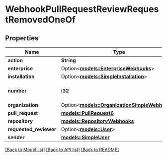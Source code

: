 # WebhookPullRequestReviewRequestRemovedOneOf

## Properties

Name | Type | Description | Notes
------------ | ------------- | ------------- | -------------
**action** | **String** |  | 
**enterprise** | Option<[**models::EnterpriseWebhooks**](enterprise-webhooks.md)> |  | [optional]
**installation** | Option<[**models::SimpleInstallation**](simple-installation.md)> |  | [optional]
**number** | **i32** | The pull request number. | 
**organization** | Option<[**models::OrganizationSimpleWebhooks**](organization-simple-webhooks.md)> |  | [optional]
**pull_request** | [**models::PullRequest6**](Pull_Request_6.md) |  | 
**repository** | [**models::RepositoryWebhooks**](repository-webhooks.md) |  | 
**requested_reviewer** | Option<[**models::User**](User.md)> |  | 
**sender** | [**models::SimpleUser**](simple-user.md) |  | 

[[Back to Model list]](../README.md#documentation-for-models) [[Back to API list]](../README.md#documentation-for-api-endpoints) [[Back to README]](../README.md)


